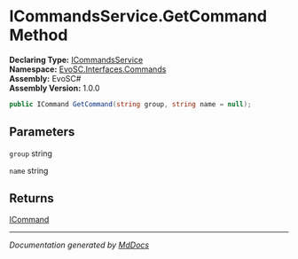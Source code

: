﻿<!--  
  <auto-generated>   
    The contents of this file were generated by a tool.  
    Changes to this file may be list if the file is regenerated  
  </auto-generated>   
-->

# ICommandsService.GetCommand Method

**Declaring Type:** [ICommandsService](../index.md)  
**Namespace:** [EvoSC.Interfaces.Commands](../../index.md)  
**Assembly:** EvoSC\#  
**Assembly Version:** 1.0.0

```csharp
public ICommand GetCommand(string group, string name = null);
```

## Parameters

`group`  string

`name`  string

## Returns

[ICommand](../../../../Core/Commands/Generic/Interfaces/ICommand/index.md)

___

*Documentation generated by [MdDocs](https://github.com/ap0llo/mddocs)*
